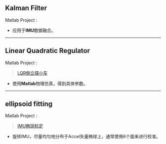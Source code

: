 ## Kalman Filter
Matlab Project :
* 应用于**IMU**数据融合。


***
## Linear Quadratic Regulator
Matlab Project :
> [LQR倒立摆小车]()

* 使用**Matlab**物理仿真，得到具体参数。
***
## ellipsoid fitting

Matlab Project :
> [IMU椭球标定]()

* 旋转IMU，尽量均匀地分布于Accel矢量椭球上，通常使用6个面来进行校准。


